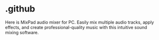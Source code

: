 # .github
Here is MixPad audio mixer for PC. Easily mix multiple audio tracks, apply effects, and create professional-quality music with this intuitive sound mixing software.
